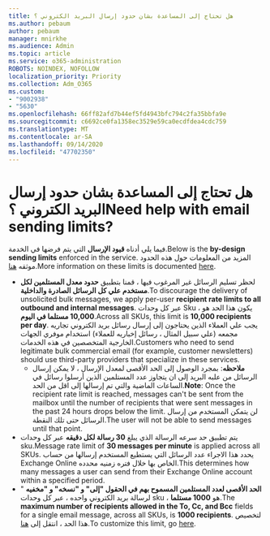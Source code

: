 ```yaml
---
title: هل تحتاج إلى المساعدة بشان حدود إرسال البريد الكتروني ؟
ms.author: pebaum
author: pebaum
manager: mnirkhe
ms.audience: Admin
ms.topic: article
ms.service: o365-administration
ROBOTS: NOINDEX, NOFOLLOW
localization_priority: Priority
ms.collection: Adm_O365
ms.custom:
- "9002938"
- "5630"
ms.openlocfilehash: 66ff82afd7b44ef5fd4943bfc794c2fa35bbfa9e
ms.sourcegitcommit: c6692ce0fa1358ec3529e59ca0ecdfdea4cdc759
ms.translationtype: MT
ms.contentlocale: ar-SA
ms.lasthandoff: 09/14/2020
ms.locfileid: "47702350"
---
```

# <a name="need-help-with-email-sending-limits"></a><span data-ttu-id="b516c-102">هل تحتاج إلى المساعدة بشان حدود إرسال البريد الكتروني ؟</span><span class="sxs-lookup"><span data-stu-id="b516c-102">Need help with email sending limits?</span></span>

<span data-ttu-id="b516c-103">فيما يلي أدناه **قيود الإرسال** التي يتم فرضها في الخدمة.</span><span class="sxs-lookup"><span data-stu-id="b516c-103">Below is the **by-design sending limits** enforced in the service.</span></span> <span data-ttu-id="b516c-104">المزيد من المعلومات حول هذه الحدود موثقه [هنا](https://docs.microsoft.com/office365/servicedescriptions/exchange-online-service-description/exchange-online-limits#receiving-and-sending-limits).</span><span class="sxs-lookup"><span data-stu-id="b516c-104">More information on these limits is documented [here](https://docs.microsoft.com/office365/servicedescriptions/exchange-online-service-description/exchange-online-limits#receiving-and-sending-limits).</span></span>

- <span data-ttu-id="b516c-105">لحظر تسليم الرسائل غير المرغوب فيها ، قمنا بتطبيق **حدود معدل المستلمين لكل مستخدم علي كل الرسائل الصادرة والداخلية**.</span><span class="sxs-lookup"><span data-stu-id="b516c-105">To discourage the delivery of unsolicited bulk messages, we apply per-user **recipient rate limits to all outbound and internal messages**.</span></span> <span data-ttu-id="b516c-106">عبر كل وحدات Sku ، يكون هذا الحد هو **10,000 مستلما في اليوم**.</span><span class="sxs-lookup"><span data-stu-id="b516c-106">Across all SKUs, this limit is **10,000 recipients per day**.</span></span>  <span data-ttu-id="b516c-107">يجب علي العملاء الذين يحتاجون إلى إرسال رسائل بريد الكتروني تجاريه مجمعه (علي سبيل المثال ، رسائل إخباريه للعملاء) استخدام موفري الجهات الخارجية المتخصصين في هذه الخدمات.</span><span class="sxs-lookup"><span data-stu-id="b516c-107">Customers who need to send legitimate bulk commercial email (for example, customer newsletters) should use third-party providers that specialize in these services.</span></span>
    - <span data-ttu-id="b516c-108">**ملاحظه**: بمجرد الوصول إلى الحد الأقصى لمعدل الإرسال ، لا يمكن إرسال الرسائل من علبه البريد إلى ان يتجاوز عدد المستلمين الذين أرسلوا رسائل في الساعات الماضية والتي تم إرسالها إلى اقل من الحد.</span><span class="sxs-lookup"><span data-stu-id="b516c-108">**Note**: Once the recipient rate limit is reached, messages can't be sent from the mailbox until the number of recipients that were sent messages in the past 24 hours drops below the limit.</span></span> <span data-ttu-id="b516c-109">لن يتمكن المستخدم من إرسال الرسائل حتى تلك النقطة.</span><span class="sxs-lookup"><span data-stu-id="b516c-109">The user will not be able to send messages until that point.</span></span>
- <span data-ttu-id="b516c-110">يتم تطبيق حد سرعه الرسالة الذي يبلغ **30 رسالة لكل دقيقه** عبر كل وحدات sku.</span><span class="sxs-lookup"><span data-stu-id="b516c-110">Message rate limit of **30 messages per minute** is applied across all SKUs.</span></span> <span data-ttu-id="b516c-111">يحدد هذا الاجراء عدد الرسائل التي يستطيع المستخدم إرسالها من حساب Exchange Online الخاص بها خلال فتره زمنيه محدده.</span><span class="sxs-lookup"><span data-stu-id="b516c-111">This determines how many messages a user can send from their Exchange Online account within a specified period.</span></span>
- <span data-ttu-id="b516c-112">**الحد الأقصى لعدد المستلمين المسموح بهم في الحقول "إلى" و "نسخه" و "مخفيه** " لرسالة بريد الكتروني واحده ، عبر كل وحدات sku ، هو **1000 مستلما**.</span><span class="sxs-lookup"><span data-stu-id="b516c-112">The **maximum number of recipients allowed in the To, Cc, and Bcc** fields for a single email message, across all SKUs, is **1000 recipients**.</span></span> <span data-ttu-id="b516c-113">لتخصيص هذا الحد ، انتقل إلى [هنا](https://techcommunity.microsoft.com/t5/exchange-team-blog/customizable-recipient-limits-in-office-365/ba-p/1183228).</span><span class="sxs-lookup"><span data-stu-id="b516c-113">To customize this limit, go [here](https://techcommunity.microsoft.com/t5/exchange-team-blog/customizable-recipient-limits-in-office-365/ba-p/1183228).</span></span>
